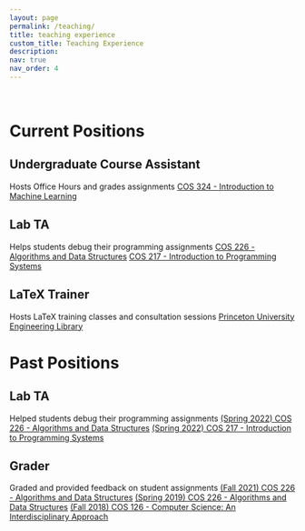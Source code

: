 ```yaml
---
layout: page
permalink: /teaching/
title: teaching experience
custom_title: Teaching Experience
description:
nav: true
nav_order: 4
---
```


&nbsp;  

# Current Positions

## Undergraduate Course Assistant
Hosts Office Hours and grades assignments
[COS 324 - Introduction to Machine Learning](https://registrar.princeton.edu/course-offerings/course-details?term=1232&courseid=014294)

## Lab TA
Helps students debug their programming assignments
[COS 226 - Algorithms and Data Structures](https://cos226.com)
[COS 217 - Introduction to Programming Systems](https://www.cs.princeton.edu/courses/archive/fall22/cos217/)

## LaTeX Trainer
Hosts LaTeX training classes and consultation sessions
[Princeton University Engineering Library](https://libcal.princeton.edu/event/9850797)

# Past Positions

## Lab TA
Helped students debug their programming assignments
[(Spring 2022) COS 226 - Algorithms and Data Structures](https://www.cs.princeton.edu/courses/archive/spring22/cos226/)
[(Spring 2022) COS 217 - Introduction to Programming Systems](https://www.cs.princeton.edu/courses/archive/spring22/cos217/)

## Grader
Graded and provided feedback on student assignments
[(Fall 2021) COS 226 - Algorithms and Data Structures](https://www.cs.princeton.edu/courses/archive/fall21/cos226/)
[(Spring 2019) COS 226 - Algorithms and Data Structures](https://www.cs.princeton.edu/courses/archive/spring19/cos226/)
[(Fall 2018) COS 126 - Computer Science: An Interdisciplinary Approach](https://www.cs.princeton.edu/courses/archive/fall18/cos126/)
